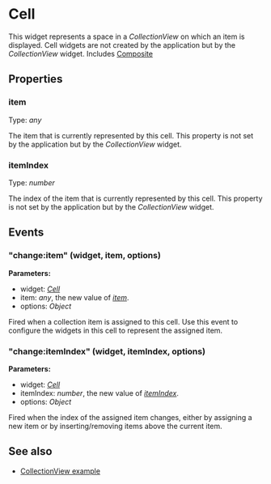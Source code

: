 ---
---
# Cell

This widget represents a space in a *CollectionView* on which an item is displayed. Cell widgets are not created by the application but by the *CollectionView* widget.
Includes [Composite](Composite.md)

## Properties

### item
Type: *any*

The item that is currently represented by this cell. This property is not set by the application but by the *CollectionView* widget.
### itemIndex

Type: *number*

The index of the item that is currently represented by this cell. This property is not set by the application but by the *CollectionView* widget.

## Events

### "change:item" (widget, item, options)

**Parameters:**

- widget: *[Cell](Cell.md)*
- item: *any*, the new value of *[item](#item)*.
- options: *Object*

Fired when a collection item is assigned to this cell. Use this event to configure the widgets in this cell to represent the assigned item.

### "change:itemIndex" (widget, itemIndex, options)

**Parameters:**

- widget: *[Cell](Cell.md)*
- itemIndex: *number*, the new value of *[itemIndex](#indexindex)*.
- options: *Object*

Fired when the index of the assigned item changes, either by assigning a new item or by inserting/removing items above the current item.


## See also

- [CollectionView example](https://github.com/eclipsesource/tabris-js/blob/v1.7.0/snippets/collectionview/collectionview.js)
